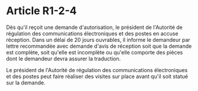 # Article R1-2-4

Dès qu'il reçoit une demande d'autorisation, le président de l'Autorité de régulation des communications électroniques et des postes en accuse réception. Dans un délai de 20 jours ouvrables, il informe le demandeur par lettre recommandée avec demande d'avis de réception soit que la demande est complète, soit qu'elle est incomplète ou qu'elle comporte des pièces dont le demandeur devra assurer la traduction.

Le président de l'Autorité de régulation des communications électroniques et des postes peut faire réaliser des visites sur place avant qu'il soit statué sur la demande.